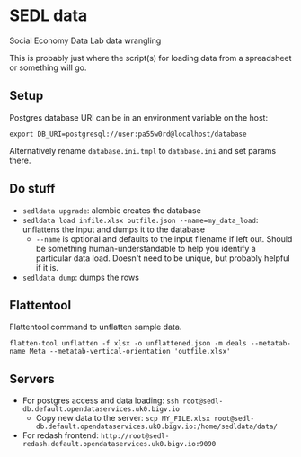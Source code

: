 # SEDL data

Social Economy Data Lab data wrangling

This is probably just where the script(s) for loading data from a spreadsheet or something will go.

## Setup

Postgres database URI can be in an environment variable on the host:

```
export DB_URI=postgresql://user:pa55w0rd@localhost/database
```

Alternatively rename `database.ini.tmpl` to `database.ini` and set params there.

## Do stuff

* `sedldata upgrade`: alembic creates the database
* `sedldata load infile.xlsx outfile.json --name=my_data_load`: unflattens the input and dumps it to the database
  * `--name` is optional and defaults to the input filename if left out. Should be something human-understandable to help you identify a particular data load. Doesn't need to be unique, but probably helpful if it is.
* `sedldata dump`: dumps the rows

## Flattentool

Flattentool command to unflatten sample data.

```
flatten-tool unflatten -f xlsx -o unflattened.json -m deals --metatab-name Meta --metatab-vertical-orientation 'outfile.xlsx'
```

## Servers

* For postgres access and data loading: `ssh root@sedl-db.default.opendataservices.uk0.bigv.io`
  * Copy new data to the server: `scp MY_FILE.xlsx root@sedl-db.default.opendataservices.uk0.bigv.io:/home/sedldata/data/`
* For redash frontend: `http://root@sedl-redash.default.opendataservices.uk0.bigv.io:9090`

